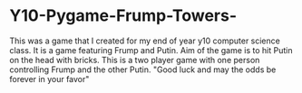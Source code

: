# Y10-Pygame-Frump-Towers-
This was a game that I created for my end of year y10 computer science class. It is a game featuring Frump and Putin. Aim of the game is to hit Putin on the head with bricks. This is a two player game with one person controlling Frump and the other Putin. "Good luck and may the odds be forever in your favor"
